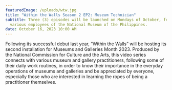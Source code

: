 ```yaml
---
featuredImage: /uploads/wtw.jpg
title: "Within the Walls Season 2 EP2: Museum Technician"
subtitle: Three (3) episodes will be launched on Mondays of October, featuring
  various employees of the National Museum of the Philippines.
date: October 16, 2023 10:00 AM
---
```

<!--StartFragment-->

Following its successful debut last year, “Within the Walls” will be hosting its second installation for Museums and Galleries Month 2023. Produced by the National Commission for Culture and the Arts, this video series connects with various museum and gallery practitioners, following some of their daily work routines, in order to know their importance in the everyday operations of museums and galleries and be appreciated by everyone, especially those who are interested in learning the ropes of being a practitioner themselves.

<!--EndFragment-->